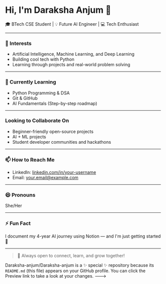 # Hi, I'm Daraksha Anjum 👋

🎓 BTech CSE Student | 💡 Future AI Engineer | 💻 Tech Enthusiast

---

### 👀 Interests
- Artificial Intelligence, Machine Learning, and Deep Learning
- Building cool tech with Python
- Learning through projects and real-world problem solving

---

### 🌱 Currently Learning
- Python Programming & DSA  
- Git & GitHub  
- AI Fundamentals (Step-by-step roadmap)

---

###  Looking to Collaborate On
- Beginner-friendly open-source projects  
- AI + ML projects  
- Student developer communities and hackathons

---

### 📫 How to Reach Me
- LinkedIn: [linkedin.com/in/your-username](https://linkedin.com/in/your-username)  
- Email: your.email@example.com

---

### 😄 Pronouns
She/Her

---

### ⚡ Fun Fact
I document my 4-year AI journey using Notion — and I'm just getting started 🚀

---

> 💬 Always open to connect, learn, and grow together!

Daraksha-anjum/Daraksha-anjum is a ✨ special ✨ repository because its `README.md` (this file) appears on your GitHub profile.
You can click the Preview link to take a look at your changes.
--->
